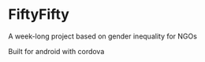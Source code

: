 # FiftyFifty
A week-long project based on gender inequality for NGOs

Built for android with cordova
